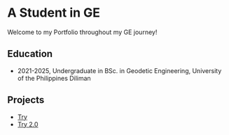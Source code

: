 # A Student in GE 
Welcome to my Portfolio throughout my GE journey!

## Education
- 2021-2025, Undergraduate in BSc. in Geodetic Engineering, University of the Philippines Diliman

## Projects 
- [Try](https://colab.research.google.com/drive/12TJdVb5seqXjOkbRv1WaIITCqioxdadh?authuser=2)
- [Try 2.0](/main/Macam_ME1A.py)
